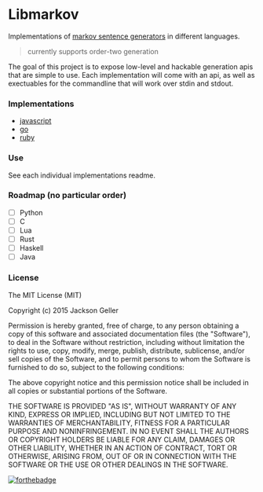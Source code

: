 # Libmarkov

Implementations of [markov sentence generators](https://en.wikipedia.org/wiki/Markov_chain#Markov_text_generators) in different languages.
> currently supports order-two generation

The goal of this project is to expose low-level and hackable generation apis that are simple to use. Each implementation will come with an api, as well as exectuables for the commandline that will work over stdin and stdout.

### Implementations
* [javascript](https://github.com/jaxgeller/libmarkov/tree/master/javascript)
* [go](https://github.com/jaxgeller/libmarkov/tree/master/go)
* [ruby](https://github.com/jaxgeller/libmarkov/tree/master/ruby)

### Use
See each individual implementations readme.

### Roadmap (no particular order)
- [ ] Python
- [ ] C
- [ ] Lua
- [ ] Rust
- [ ] Haskell
- [ ] Java

### License

The MIT License (MIT)

Copyright (c) 2015 Jackson Geller

Permission is hereby granted, free of charge, to any person obtaining a copy
of this software and associated documentation files (the "Software"), to deal
in the Software without restriction, including without limitation the rights
to use, copy, modify, merge, publish, distribute, sublicense, and/or sell
copies of the Software, and to permit persons to whom the Software is
furnished to do so, subject to the following conditions:

The above copyright notice and this permission notice shall be included in all
copies or substantial portions of the Software.

THE SOFTWARE IS PROVIDED "AS IS", WITHOUT WARRANTY OF ANY KIND, EXPRESS OR
IMPLIED, INCLUDING BUT NOT LIMITED TO THE WARRANTIES OF MERCHANTABILITY,
FITNESS FOR A PARTICULAR PURPOSE AND NONINFRINGEMENT. IN NO EVENT SHALL THE
AUTHORS OR COPYRIGHT HOLDERS BE LIABLE FOR ANY CLAIM, DAMAGES OR OTHER
LIABILITY, WHETHER IN AN ACTION OF CONTRACT, TORT OR OTHERWISE, ARISING FROM,
OUT OF OR IN CONNECTION WITH THE SOFTWARE OR THE USE OR OTHER DEALINGS IN THE
SOFTWARE.

[![forthebadge](http://forthebadge.com/images/badges/built-with-love.svg)](http://forthebadge.com)
